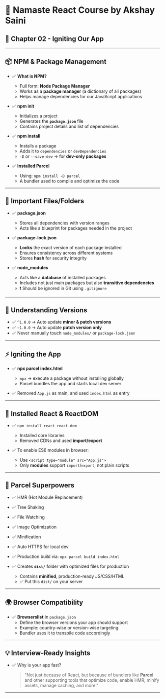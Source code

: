 # 👋 Namaste React Course by Akshay Saini  
## 📘 Chapter 02 - Igniting Our App

---



## 📦 NPM & Package Management

- ✅ **What is NPM?**  
  - Full form: **Node Package Manager**  
  - Works as a **package manager** (a dictionary of all packages)  
  - Helps manage dependencies for our JavaScript applications

- ✅ **npm init**  
  - Initializes a project  
  - Generates the **`package.json`** file  
  - Contains project details and list of dependencies

- ✅ **npm install <package>**  
  - Installs a package  
  - Adds it to `dependencies` or `devDependencies`  
  - `-D` or `--save-dev` → for **dev-only packages**

- ✅ **Installed Parcel**  
  - Using: `npm install -D parcel`  
  - A bundler used to compile and optimize the code  

---

## 📁 Important Files/Folders

- ✅ **package.json**  
  - Stores all dependencies with version ranges  
  - Acts like a blueprint for packages needed in the project  

- ✅ **package-lock.json**  
  - **Locks** the exact version of each package installed  
  - Ensures consistency across different systems  
  - Stores **hash** for security integrity  

- ✅ **node_modules**  
  - Acts like a **database** of installed packages  
  - Includes not just main packages but also **transitive dependencies**  
  - ❗ Should be ignored in Git using `.gitignore`  

---

## 🔧 Understanding Versions

- ✅ `^1.0.0` → Auto update **minor & patch versions**  
- ✅ `~1.0.0` → Auto update **patch version only**  
- ✅ Never manually touch `node_modules/` or `package-lock.json`

---

## ⚡ Igniting the App

- ✅ **npx parcel index.html**  
  - `npx` → execute a package without installing globally  
  - Parcel bundles the app and starts local dev server  

- ✅ Removed `App.js` as main, and used `index.html` as entry  

---

## 🔁 Installed React & ReactDOM

- ✅ `npm install react react-dom`  
  - Installed core libraries  
  - Removed CDNs and used **import/export**

- ✅ To enable ES6 modules in browser:  
  - Use `<script type="module" src="App.js">`  
  - Only **modules** support `import`/`export`, not plain scripts  

---

## 🚀 Parcel Superpowers

- ✅ HMR (Hot Module Replacement)  
- ✅ Tree Shaking  
- ✅ File Watching  
- ✅ Image Optimization  
- ✅ Minification  
- ✅ Auto HTTPS for local dev  
- ✅ Production build via: `npx parcel build index.html`

- ✅ Creates **`dist/`** folder with optimized files for production  
  - Contains **minified**, production-ready JS/CSS/HTML  
  - ✅ Put this `dist/` on your server  

---

## 🌍 Browser Compatibility

- ✅ **Browserslist** in `package.json`  
  - Define the browser versions your app should support  
  - Example: country-wise or version-wise targeting  
  - Bundler uses it to transpile code accordingly  

---

## 💡 Interview-Ready Insights

- ✅ Why is your app fast?  
  > "Not just because of React, but because of bundlers like **Parcel** and other supporting tools that optimize code, enable HMR, minify assets, manage caching, and more."

---

